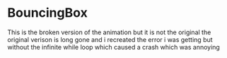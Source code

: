 # BouncingBox

This is the broken version of the animation but it is not the original
the original verison is long gone and i recreated the error i was getting but without the infinite while loop which caused a crash which was annoying
